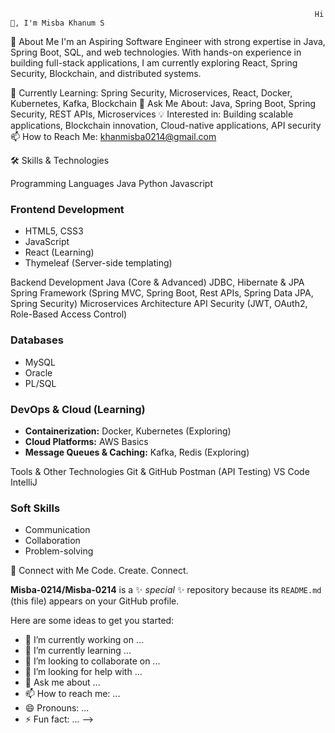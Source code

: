                                                                         Hi 👋, I'm Misba Khanum S
                                                                        
                                                                        
🚀 About Me
I'm an Aspiring Software Engineer with strong expertise in Java, Spring Boot, SQL, and web technologies. With hands-on experience in building full-stack applications, I am currently exploring React, Spring Security, Blockchain, and distributed systems.

🔭 Currently Learning: Spring Security, Microservices, React, Docker, Kubernetes, Kafka, Blockchain
💬 Ask Me About: Java, Spring Boot, Spring Security,  REST APIs, Microservices
💡 Interested in: Building scalable applications, Blockchain innovation,  Cloud-native applications, API security
📫 How to Reach Me: khanmisba0214@gmail.com

🛠️ Skills & Technologies

Programming Languages
  Java
  Python
  Javascript
  
### **Frontend Development**
* HTML5, CSS3
* JavaScript
* React (Learning)
* Thymeleaf (Server-side templating)
  
Backend Development
  Java (Core & Advanced)
  JDBC, Hibernate & JPA
  Spring Framework (Spring MVC, Spring Boot, Rest APIs, Spring Data JPA, Spring Security)
  Microservices Architecture
  API Security (JWT, OAuth2, Role-Based Access Control)

### **Databases**
* MySQL
* Oracle
* PL/SQL

### **DevOps & Cloud (Learning)**
* **Containerization:** Docker, Kubernetes (Exploring)
* **Cloud Platforms:** AWS Basics
* **Message Queues & Caching:** Kafka, Redis (Exploring)

Tools & Other Technologies
  Git & GitHub
  Postman (API Testing)
  VS Code
  IntelliJ 

### **Soft Skills**
* Communication
* Collaboration
* Problem-solving

🔗 Connect with Me
Code. Create. Connect.

**Misba-0214/Misba-0214** is a ✨ _special_ ✨ repository because its `README.md` (this file) appears on your GitHub profile.

Here are some ideas to get you started:

- 🔭 I’m currently working on ...
- 🌱 I’m currently learning ...
- 👯 I’m looking to collaborate on ...
- 🤔 I’m looking for help with ...
- 💬 Ask me about ...
- 📫 How to reach me: ...
- 😄 Pronouns: ...
- ⚡ Fun fact: ...
-->
